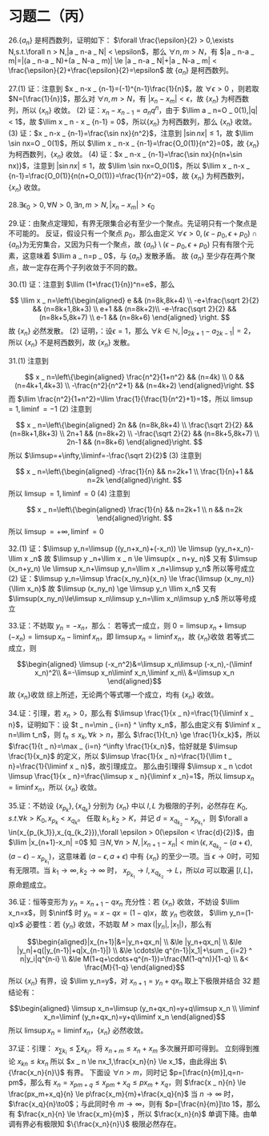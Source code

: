# 习题二（丙）
$\newcommand{\tinf}{\to\infty}\newcommand{\ninf}{n\tinf}\newcommand{\llim}{\lim _ {\ninf}}\newcommand{\limsup}{\overline{\lim} _ {\ninf}}\newcommand{\liminf}{\underline{\lim} _ {\ninf}}$

26.$\{a _ n\}$ 是柯西数列，证明如下：
$\forall \frac{\epsilon}{2} > 0,\exists N,s.t.\forall n > N,|a _ n-a _ N| < \epsilon$，那么 $\forall n,m > N$，有 $|a _ n-a _ m|=|(a _ n-a _ N)+(a _ N-a _ m)| \le |a _ n-a _ N|+|a _ N-a _ m| < \frac{\epsilon}{2}+\frac{\epsilon}{2}=\epsilon$
故 $\{a _ n\}$ 是柯西数列。

27.(1) 证：注意到 $x _ n-x _ {n-1}=(-1)^{n-1}\frac{1}{n}$，故 $\forall \epsilon > 0$ ，则若取 $N=[\frac{1}{n}]$，那么对 $\forall n,m > N$，有 $|x _ n-x _ m| < \epsilon$，故 $\{x _ n\}$ 为柯西数列，所以 $\{x _ n\}$ 收敛。
(2) 证：$x _ n-x _ {n-1}=a _ nq ^ n$，由于 $\llim a _ n=O _ 0(1),|q| < 1$，故 $\llim x _ n - x _ {n-1} =  0$，所以$\{x _ n\}$ 为柯西数列，那么 $\{x _ n\}$ 收敛。
(3) 证：$x _ n-x _ {n-1}=\frac{\sin nx}{n^2}$，注意到 $|\sin nx| \le 1$，故 $\llim \sin nx=O _ 0(1)$，所以 $\llim x _ n-x _ {n-1}=\frac{O_0(1)}{n^2}=0$，故 $\{x _ n\}$ 为柯西数列，$\{x _ n\}$ 收敛。
(4) 证：$x _ n-x _ {n-1}=\frac{\sin nx}{n(n+\sin nx)}$，注意到 $|\sin nx| \le 1$，故 $\llim \sin nx=O_0(1)$，所以 $\llim x _ n-x _ {n-1}=\frac{O_0(1)}{n(n+O_0(1))}=\frac{1}{n^2}=0$，故 $\{x _ n\}$ 为柯西数列，$\{x _ n\}$ 收敛。

28.$\exists \epsilon _ 0 > 0,\forall N > 0,\exists n,m > N,|x _ n-x _ m| > \epsilon _ 0$

29.证：由聚点定理知，有界无限集合必有至少一个聚点。先证明只有一个聚点是不可能的。
反证，假设只有一个聚点 $p _ 0$，那么由定义 $\forall \epsilon > 0,(\epsilon-p_0,\epsilon+p_0)\cap\{a _ n\}$为无穷集合，又因为只有一个聚点，故 $\{a _ n\} \setminus(\epsilon-p_0,\epsilon+p_0)$ 只有有限个元素，这意味着 $\llim a _ n=p _ 0$，与 $\{a _ n\}$ 发散矛盾。
故 $\{a _ n\}$ 至少存在两个聚点，故一定存在两个子列收敛于不同的数。

30.(1) 证：注意到 $\llim (1+\frac{1}{n})^n=e$，那么

$$
\llim x _ n=\left\{\begin{aligned}
e  &&  (n=8k,8k+4) \\
-e+\frac{\sqrt 2}{2} && (n=8k+1,8k+3) \\
e+1 && (n=8k+2)\\
-e-\frac{\sqrt 2}{2} && (n=8k+5,8k+7) \\
e-1 && (n=8k+6)
\end{aligned}
\right.
$$
故 $\{x _ n\}$ 必然发散。
(2) 证明，：设$\epsilon =1$，那么 $\forall k \in\mathbb{N},|a _ {2k+1}-a _ {2k-1}|=2$，所以 $\{x_n\}$ 不是柯西数列，故 $\{x _ n\}$ 发散。

31.(1) 注意到

$$
x _ n=\left\{\begin{aligned}
\frac{n^2}{1+n^2} && (n=4k) \\
0 && (n=4k+1,4k+3) \\
-\frac{n^2}{n^2+1} && (n=4k+2)
\end{aligned}\right.
$$
而 $\llim \frac{n^2}{1+n^2}=\llim \frac{1}{\frac{1}{n^2}+1}=1$，所以 $\limsup=1,\liminf=-1$
(2) 注意到

$$
x _ n=\left\{\begin{aligned}
2n && (n=8k,8k+4) \\
\frac{\sqrt 2}{2} && (n=8k+1,8k+3) \\
2n+1 && (n=8k+2) \\
-\frac{\sqrt 2}{2} && (n=8k+5,8k+7) \\
2n-1 && (n=8k+6)
\end{aligned}\right.
$$
所以 $\limsup=+\infty,\liminf=-\frac{\sqrt 2}{2}$
(3) 注意到

$$
x _ n=\left\{\begin{aligned}
-\frac{1}{n} && n=2k+1 \\
\frac{1}{n}+1 && n=2k
\end{aligned}\right.
$$
所以 $\limsup=1,\liminf=0$
(4)  注意到

$$
x _ n=\left\{\begin{aligned}
\frac{1}{n} && n=2k+1 \\
n && n=2k
\end{aligned}\right.
$$
所以 $\limsup=+\infty,\liminf=0$

32.(1) 证：$\limsup y_n=\limsup ((y_n+x_n)+(-x_n)) \le \limsup (yy_n+x_n)-\llim x _n$
故 $\limsup y _n+\llim x _ n \le \limsup(x _ n+y_ n)$
又有 $\limsup (x_n+y_n) \le \limsup x_n+\limsup y_n=\llim x _n+\limsup y_n$
所以等号成立
(2) 证：$\limsup y_n=\limsup \frac{x_ny_n}{x_n} \le \frac{\limsup (x_ny_n)}{\llim x_n}$
故 $\limsup (x_ny_n) \ge \limsup y_n \llim x_n$
又有 $\limsup(x_ny_n)\le\limsup x_n\limsup y_n=\llim x_n\limsup y_n$
所以等号成立

33.证：不妨取 $y_n=-x_n$，那么：
若等式一成立，则 $0=\limsup x_n+\limsup(-x_n)=\limsup x_n-\liminf x_n$，即 $\limsup x_n=\liminf x_n$，故 $\{x_n\}$收敛
若等式二成立，则

$$\begin{aligned}
\limsup (-x_n^2)&=\limsup x_n\limsup (-x_n),-(\liminf x_n)^2\\
&=-\limsup x_n\liminf x_n,\liminf x_n\\
&=\limsup x_n
\end{aligned}$$
故 $\{x_n\}$收敛
综上所述，无论两个等式哪一个成立，均有 $\{x_n\}$ 收敛。

34.证：引理，若 $x _ n > 0$，那么有 $\limsup \frac{1}{x _ n}=\frac{1}{\liminf x _ n}$，证明如下：设 $t _ n=\min _ {i=n} ^ \infty x_n$，那么由定义有 $\liminf x _ n=\llim t_n$，则 $t _ n \le x _ k,\forall k > n$，那么 $\frac{1}{t_n} \ge \frac{1}{x_k}$，所以 $\frac{1}{t _ n}=\max _ {i=n} ^\infty \frac{1}{x_n}$，恰好就是 $\limsup \frac{1}{x_n}$ 的定义，所以 $\limsup \frac{1}{x _ n}=\frac{1}{\llim t _ n}=\frac{1}{\liminf x _ n}$，故引理成立。
那么由引理得 $\limsup x _ n \cdot \limsup \frac{1}{x _ n}=\frac{\limsup x _ n}{\liminf x _n}=1$，所以 $\limsup x _ n=\liminf x_n$，所以 $\{x_n\}$ 收敛。

35.证：不妨设 $\{x _ {p _ k}\},\{x_{q_k}\}$ 分别为 $\{x_n\}$ 中以 $l,L$ 为极限的子列，必然存在 $K _ 0,s.t. \forall k > K _ 0,x_{p_k} < x_{q_k}$。
任取 $k_1,k_2 > K$，并记 $d=x_{q_{k_2}}-x_{p_{k_1}}$，则 $\forall a \in(x_{p_{k_1}},x_{q_{k_2}}),\forall \epsilon > 0(\epsilon < \frac{d}{2})$，由 $\llim |x_{n+1}-x_n| =0$ 知 $\exists N,\forall n > N,|x_{n+1}-x_n| <\min(\epsilon,x_{q_{k_2}}-(a+\epsilon),(a-\epsilon)-x_{p_{k_1}})$，这意味着 $(a-\epsilon,a+\epsilon)$ 中有 $\{x_n\}$ 的至少一项。当 $\epsilon \to 0$时，可知有无限项。当 $k_1\to\infty,k_2\to\infty$ 时， $x_{p_{k_1}}\to l,x_{q_{k_2}}\to L$，所以$a$ 可以取遍 $[l,L]$，原命题成立。

36.证：恒等变形为 $y_n=x_{n+1}-qx_n$
充分性：若 $\{x_n\}$ 收敛，不妨设 $\llim x_n=x$，则 $\ninf$ 时 $y_n=x-qx=(1-q)x$，故 $y_n$ 也收敛， $\llim y_n=(1-q)x$
必要性：若 $\{y_n\}$ 收敛，不妨取 $M > \max(|y_n|,|x_1|)$，那么有

$$\begin{aligned}|x_{n+1}|&=|y_n+qx_n| \\
&\le |y_n+qx_n| \\
&\le |y_n|+q(|y_{n-1}|+q|x_{n-1}|) \\
&\le \cdots\le q^{n-1}|x_1|+\sum _ {i=2} ^ n|y_i|q^{n-i} \\
&\le M(1+q+\cdots+q^{n-1})=\frac{M(1-q^n)}{1-q} \\
&< \frac{M}{1-q}
\end{aligned}$$
所以 $\{x_n\}$ 有界，设 $\llim y_n=y$，对 $x_{n+1}=y_n+qx_n$ 取上下极限并结合 32 题结论有：

$$\begin{aligned}
\limsup x_n=\limsup (y_n+qx_n)=y+q\limsup x_n \\
\liminf x_n=\liminf (y_n+qx_n)=y+q\liminf x_n
\end{aligned}$$
所以 $\limsup x_n=\liminf x_n$，$\{x_n\}$ 必然收敛。

37.证：引理： $x _ {\sum k _ i} \le \sum x_{k_i}$。将 $x_{n+m} \le x_n+x_m$ 多次展开即可得到。
立刻得到推论 $x_{kn} \le kx_n$
所以 $x _ n \le nx_1,\frac{x_n}{n} \le x_1$，由此得出 $\{\frac{x_n}{n}\}$ 有界。
下面设 $\forall n > m$，同时记 $p=[\frac{n}{m}],q=n-pm$，那么有 $x _ n=x _ {pm+q} \le x _ {pm}+x_q \le px _ m+x_q$，则 $\frac{x _ n}{n} \le \frac{px_m+x_q}{n} \le p\frac{x_m}{m}+\frac{x_q}{n}$
当 $n\to\infty$ 时， $\frac{x_q}{n}\to0$；与此同时令 $m\to\infty$，则有 $p=[\frac{n}{m}]\to 1$，那么有
$\frac{x_n}{n} \le \frac{x_m}{m}$ ，所以 $\frac{x_n}{n}$ 单调下降。由单调有界必有极限知 $\{\frac{x_n}{n}\}$ 极限必然存在。